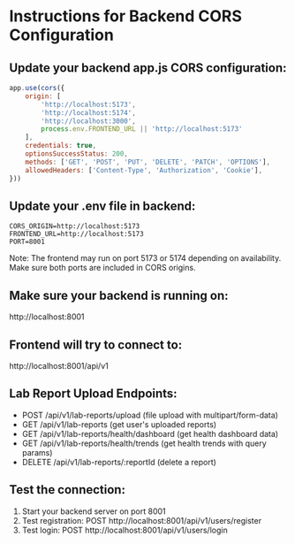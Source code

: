 # Instructions for Backend CORS Configuration

## Update your backend app.js CORS configuration:

```javascript
app.use(cors({
    origin: [
        'http://localhost:5173',
        'http://localhost:5174', 
        'http://localhost:3000',
        process.env.FRONTEND_URL || 'http://localhost:5173'
    ],
    credentials: true,
    optionsSuccessStatus: 200,
    methods: ['GET', 'POST', 'PUT', 'DELETE', 'PATCH', 'OPTIONS'],
    allowedHeaders: ['Content-Type', 'Authorization', 'Cookie'],
}))
```

## Update your .env file in backend:

```
CORS_ORIGIN=http://localhost:5173
FRONTEND_URL=http://localhost:5173
PORT=8001
```

Note: The frontend may run on port 5173 or 5174 depending on availability. Make sure both ports are included in CORS origins.

## Make sure your backend is running on:
http://localhost:8001

## Frontend will try to connect to:
http://localhost:8001/api/v1

## Lab Report Upload Endpoints:
- POST /api/v1/lab-reports/upload (file upload with multipart/form-data)
- GET /api/v1/lab-reports (get user's uploaded reports)
- GET /api/v1/lab-reports/health/dashboard (get health dashboard data)
- GET /api/v1/lab-reports/health/trends (get health trends with query params)
- DELETE /api/v1/lab-reports/:reportId (delete a report)

## Test the connection:
1. Start your backend server on port 8001
2. Test registration: POST http://localhost:8001/api/v1/users/register
3. Test login: POST http://localhost:8001/api/v1/users/login
